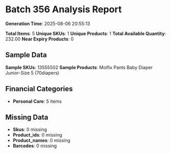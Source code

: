 # Batch 356 Analysis Report

**Generation Time**: 2025-08-06 20:55:13

**Total Items**: 5
**Unique SKUs**: 1
**Unique Products**: 1
**Total Available Quantity**: 232.00
**Near Expiry Products**: 0

## Sample Data
**Sample SKUs**: 13555502
**Sample Products**: Molfix Pants Baby Diaper Junior-Size 5 (70diapers)

## Financial Categories
- **Personal Care**: 5 items

## Missing Data
- **Skus**: 0 missing
- **Product_ids**: 0 missing
- **Product_names**: 0 missing
- **Barcodes**: 0 missing

